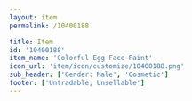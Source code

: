 ```yaml
---
layout: item
permalink: /10400188

title: Item
id: '10400188'
item_name: 'Colorful Egg Face Paint'
icon_url: 'item/icon/customize/10400188.png'
sub_header: ['Gender: Male', 'Cosmetic']
footer: ['Untradable, Unsellable']
---
```

